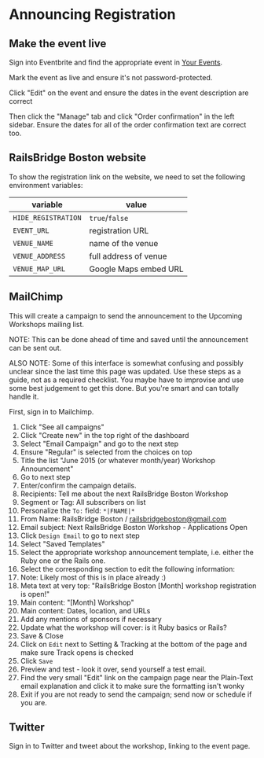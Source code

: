 # Announcing Registration

## Make the event live

Sign into Eventbrite and find the appropriate event in [Your Events][events].

[events]: https://www.eventbrite.com/myevents/

Mark the event as live and ensure it's not password-protected.

Click "Edit" on the event and ensure the dates in the event description are correct

Then click the "Manage" tab and click "Order confirmation" in the left sidebar.
Ensure the dates for all of the order confirmation text are correct too.

## RailsBridge Boston website

To show the registration link on the website, we need to set the following
environment variables:

|variable|value|
|---|---|
|`HIDE_REGISTRATION`|`true`/`false`|
|`EVENT_URL`|registration URL|
|`VENUE_NAME`|name of the venue|
|`VENUE_ADDRESS`|full address of venue|
|`VENUE_MAP_URL`|Google Maps embed URL|

## MailChimp

This will create a campaign to send the announcement to the Upcoming Workshops
mailing list.

NOTE: This can be done ahead of time and saved until the announcement can be
sent out.

ALSO NOTE: Some of this interface is somewhat confusing and possibly unclear since the last time this page was updated. Use these steps as a guide, not as a required checklist. You maybe have to improvise and use some best judgement to get this done. But you're smart and can totally handle it.

First, sign in to Mailchimp.

1. Click "See all campaigns" 
2. Click "Create new" in the top right of the dashboard
3. Select "Email Campaign" and go to the next step
4. Ensure "Regular" is selected from the choices on top
5. Title the list "June 2015 (or whatever month/year) Workshop Announcement"
6. Go to next step
7. Enter/confirm the campaign details.
  1. Recipients: Tell me about the next RailsBridge Boston Workshop
  2. Segment or Tag: All subscribers on list
  3. Personalize the `To:` field: `*|FNAME|*`
  4. From Name: RailsBridge Boston / railsbridgeboston@gmail.com
  5. Email subject: Next RailsBridge Boston Workshop - Applications Open
9. Click `Design Email` to go to next step
10. Select "Saved Templates"
11. Select the appropriate workshop announcement template, i.e. either the Ruby
   one or the Rails one.
12. Select the corresponding section to edit the following information:
   1. Note: Likely most of this is in place already :)
   2. Meta text at very top: "RailsBridge Boston [Month] workshop registration
      is open!"
   3. Main content: "[Month] Workshop"
   4. Main content:  Dates, location, and URLs
   5. Add any mentions of sponsors if necessary
   6. Update what the workshop will cover: is it Ruby basics or Rails?
13. Save & Close
14. Click on `Edit` next to Setting & Tracking at the bottom of the page and make sure Track opens is checked
15. Click `Save`
16. Preview and test - look it over, send yourself a test email.
17. Find the very small "Edit" link on the campaign page near the Plain-Text email explanation and click it to make sure the formatting isn't wonky
18. Exit if you are not ready to send the campaign; send now or schedule if you are.

## Twitter

Sign in to Twitter and tweet about the workshop, linking to the event page.
